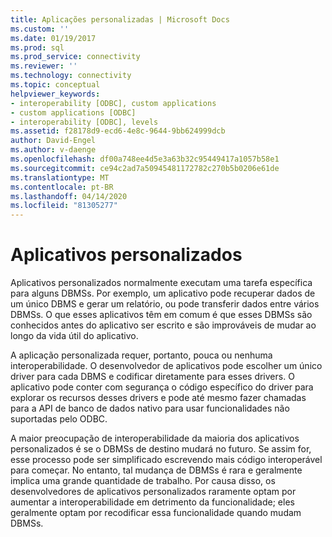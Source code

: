 ```yaml
---
title: Aplicações personalizadas | Microsoft Docs
ms.custom: ''
ms.date: 01/19/2017
ms.prod: sql
ms.prod_service: connectivity
ms.reviewer: ''
ms.technology: connectivity
ms.topic: conceptual
helpviewer_keywords:
- interoperability [ODBC], custom applications
- custom applications [ODBC]
- interoperability [ODBC], levels
ms.assetid: f28178d9-ecd6-4e8c-9644-9bb624999dcb
author: David-Engel
ms.author: v-daenge
ms.openlocfilehash: df00a748ee4d5e3a63b32c95449417a1057b58e1
ms.sourcegitcommit: ce94c2ad7a50945481172782c270b5b0206e61de
ms.translationtype: MT
ms.contentlocale: pt-BR
ms.lasthandoff: 04/14/2020
ms.locfileid: "81305277"
---
```

# <a name="custom-applications"></a>Aplicativos personalizados
Aplicativos personalizados normalmente executam uma tarefa específica para alguns DBMSs. Por exemplo, um aplicativo pode recuperar dados de um único DBMS e gerar um relatório, ou pode transferir dados entre vários DBMSs. O que esses aplicativos têm em comum é que esses DBMSs são conhecidos antes do aplicativo ser escrito e são improváveis de mudar ao longo da vida útil do aplicativo.  
  
 A aplicação personalizada requer, portanto, pouca ou nenhuma interoperabilidade. O desenvolvedor de aplicativos pode escolher um único driver para cada DBMS e codificar diretamente para esses drivers. O aplicativo pode conter com segurança o código específico do driver para explorar os recursos desses drivers e pode até mesmo fazer chamadas para a API de banco de dados nativo para usar funcionalidades não suportadas pelo ODBC.  
  
 A maior preocupação de interoperabilidade da maioria dos aplicativos personalizados é se o DBMSs de destino mudará no futuro. Se assim for, esse processo pode ser simplificado escrevendo mais código interoperável para começar. No entanto, tal mudança de DBMSs é rara e geralmente implica uma grande quantidade de trabalho. Por causa disso, os desenvolvedores de aplicativos personalizados raramente optam por aumentar a interoperabilidade em detrimento da funcionalidade; eles geralmente optam por recodificar essa funcionalidade quando mudam DBMSs.
